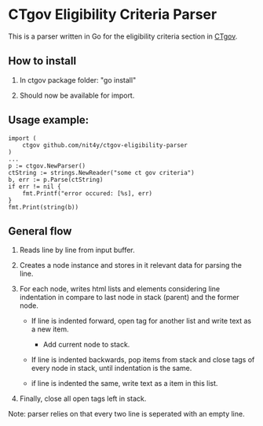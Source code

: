 # CTgov Eligibility Criteria Parser
This is a parser written in Go for the eligibility criteria section in [CTgov]([url](https://clinicaltrials.gov/)).

## How to install
    
1. In ctgov package folder: "go install"

2. Should now be available for import.

## Usage example:

    import (
        ctgov github.com/nit4y/ctgov-eligibility-parser
    )
    ...
    p := ctgov.NewParser()
    ctString := strings.NewReader("some ct gov criteria")
    b, err := p.Parse(ctString)
    if err != nil {
        fmt.Printf("error occured: [%s], err)
    }
    fmt.Print(string(b))
    

## General flow

1. Reads line by line from input buffer.

2. Creates a node instance and stores in it relevant data for parsing the line.

3. For each node, writes html lists and elements considering line indentation in compare to last node in stack (parent) and the former node.

    - If line is indented forward, open tag for another list and write text as a new item.

        - Add current node to stack.

    - If line is indented backwards, pop items from stack and close tags of every node in stack, until indentation is the same.

    - if line is indented the same, write text as a item in this list.

5. Finally, close all open tags left in stack.

Note: parser relies on that every two line is seperated with an empty line.
